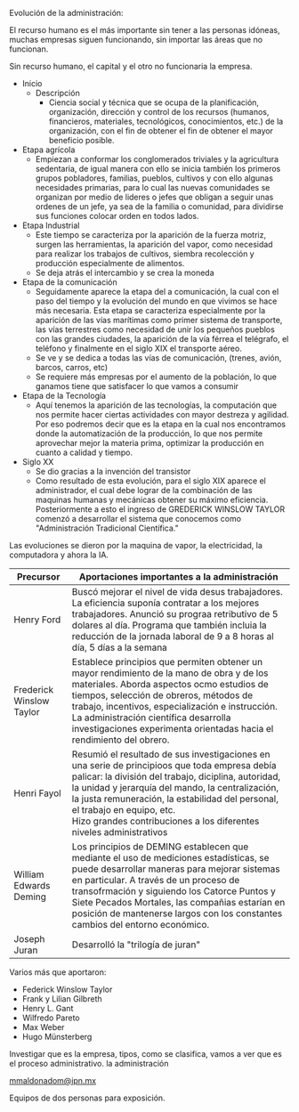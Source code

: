 Evolución de la administración:

El recurso humano es el más importante sin tener a las personas idóneas, muchas empresas siguen funcionando, sin importar las áreas que no funcionan.

Sin recurso humano, el capital y el otro no funcionaria la empresa.

- Inicio
	- Descripción
		- Ciencia social y técnica que se ocupa de la planificación, organización, dirección y control de los recursos (humanos, financieros, materiales, tecnológicos, conocimientos, etc.) de la organización, con el fin de obtener el fin de obtener el mayor beneficio posible.
- Etapa agrícola
	- Empiezan a conformar los conglomerados triviales y la agricultura sedentaria, de igual manera con ello se inicia también los primeros grupos pobladores, familias, pueblos, cultivos y con ello algunas necesidades primarias, para lo cual las nuevas comunidades se organizan por medio de lideres o jefes que obligan a seguir unas ordenes de un jefe, ya sea de la familia o comunidad, para dividirse sus funciones colocar orden en todos lados.
- Etapa Industrial
	- Este tiempo se caracteriza por la aparición de la fuerza motriz, surgen las herramientas, la aparición del vapor, como necesidad para realizar los trabajos de cultivos, siembra recolección y producción especialmente de alimentos. 
	- Se deja atrás el intercambio y se crea la moneda
- Etapa de la comunicación
	- Seguidamente aparece la etapa del a comunicación, la cual con el paso del tiempo y la evolución del mundo en que vivimos se hace más necesaria. Esta etapa se caracteriza especialmente por la aparición de las vías marítimas como primer sistema de transporte, las vías terrestres como necesidad de unir los pequeños pueblos con las grandes ciudades, la aparición de la vía férrea el telégrafo, el teléfono y finalmente en el siglo XIX el transporte aéreo.
	- Se ve y se dedica a todas las vías de comunicación, (trenes, avión, barcos, carros, etc)
	- Se requiere más empresas por el aumento de la población, lo que ganamos tiene que satisfacer lo que vamos a consumir
- Etapa de la Tecnología
	- Aquí tenemos la aparición de las tecnologías, la computación que nos permite hacer ciertas actividades con mayor destreza y agilidad. Por eso podremos decir que es la etapa en la cual nos encontramos donde la automatización de la producción, lo que nos permite aprovechar mejor la materia prima, optimizar la producción en cuanto a calidad y tiempo.
- Siglo XX
	- Se dio gracias a la invención del transistor
	- Como resultado de esta evolución, para el siglo XIX aparece el administrador, el cual debe lograr de la combinación de las maquinas humanas y mecánicas obtener su máximo eficiencia. Posteriormente a esto el ingreso de GREDERICK WINSLOW TAYLOR comenzó a desarrollar el sistema que conocemos como "Administración Tradicional Científica."

Las evoluciones se dieron por la maquina de vapor, la electricidad, la computadora y ahora la IA.

| Precursor                | Aportaciones importantes a la administración                                                                                                                                                                                                                                                                                                                      |
| ------------------------ | ----------------------------------------------------------------------------------------------------------------------------------------------------------------------------------------------------------------------------------------------------------------------------------------------------------------------------------------------------------------- |
| Henry Ford               | Buscó mejorar el nivel de vida desus trabajadores. La eficiencia suponía contratar a los mejores trabajadores. Anunció su prograa retributivo de 5 dolares al día. Programa que también incluia la reducción de la jornada laboral de 9 a 8 horas al día, 5 días a la semana                                                                                      |
| Frederick Winslow Taylor | Establece principios que permiten obtener un mayor rendimiento de la mano de obra y de los materiales. Aborda aspectos ocmo estudios de tiempos, selección de obreros, métodos de trabajo, incentivos, especialización e instrucción. La administración científica desarrolla investigaciones experimenta orientadas hacia el rendimiento del obrero.             |
| Henri Fayol              | Resumió el resultado de sus investigaciones en una serie de principioos que toda empresa debía palicar: la división del trabajo, diciplina, autoridad, la unidad y jerarquía del mando, la centralización, la justa remuneración, la estabilidad del personal, el trabajo en equipo, etc.<br>Hizo grandes contribuciones a los diferentes niveles administrativos |
| William Edwards Deming   | Los principios de DEMING establecen que mediante el uso de mediciones estadísticas, se puede desarrollar maneras para mejorar sistemas en particular. A través de un proceso de transofrmación y siguiendo los Catorce Puntos y Siete Pecados Mortales, las compañias estarían en posición de mantenerse largos con los constantes cambios del entorno económico. |
| Joseph Juran             | Desarrolló la "trilogía de juran"                                                                                                                                                                                                                                                                                                                                 |

Varios más que aportaron:
- Federick Winslow Taylor
- Frank y Lilian Gilbreth
- Henry L. Gant
- Wilfredo Pareto
- Max Weber
- Hugo Münsterberg


Investigar que es la empresa, tipos, como se clasifica, vamos a ver que es el proceso administrativo.
la administración

mmaldonadom@ipn.mx 


Equipos de dos personas para exposición.
